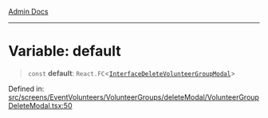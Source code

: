 [Admin Docs](/)

***

# Variable: default

> `const` **default**: `React.FC`\<[`InterfaceDeleteVolunteerGroupModal`](../interfaces/InterfaceDeleteVolunteerGroupModal.md)\>

Defined in: [src/screens/EventVolunteers/VolunteerGroups/deleteModal/VolunteerGroupDeleteModal.tsx:50](https://github.com/PalisadoesFoundation/talawa-admin/blob/main/src/screens/EventVolunteers/VolunteerGroups/deleteModal/VolunteerGroupDeleteModal.tsx#L50)
